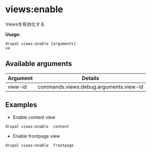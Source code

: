 # views:enable
Viewsを有効化する

**Usage:**
```
drupal views:enable [arguments]
ve
```

## Available arguments
Argument | Details
---------|-------------
view-id | commands.views.debug.arguments.view-id

## Examples
* Enable content view
```
drupal views:enable  content
```
* Enable frontpage view
```
drupal views:enable  frontpage
```
